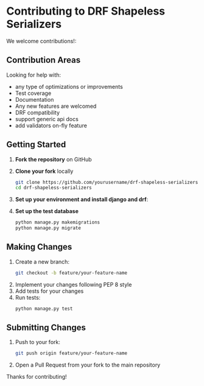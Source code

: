 # Contributing to DRF Shapeless Serializers

We welcome contributions!:

## Contribution Areas

Looking for help with:
-  any type of optimizations or improvements
- Test coverage
- Documentation
- Any new features are welcomed
- DRF compatibility
- support generic api docs
- add validators on-fly feature
  
## Getting Started

1. **Fork the repository** on GitHub
2. **Clone your fork** locally
   ```bash
   git clone https://github.com/yourusername/drf-shapeless-serializers.git
   cd drf-shapeless-serializers
   ```

3. **Set up your environment and install django and drf**:

4. **Set up the test database**
   ```bash
   python manage.py makemigrations
   python manage.py migrate
   ```

## Making Changes

1. Create a new branch:
   ```bash
   git checkout -b feature/your-feature-name
   ```
2. Implement your changes following PEP 8 style
3. Add tests for your changes
4. Run tests:
   ```bash
   python manage.py test
   ```

## Submitting Changes

1. Push to your fork:
   ```bash
   git push origin feature/your-feature-name
   ```
2. Open a Pull Request from your fork to the main repository



Thanks for contributing!
